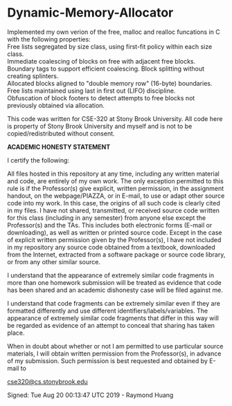 # Dynamic-Memory-Allocator

Implemented my own verion of the free, malloc and realloc funcations in C with the following properties:  
Free lists segregated by size class, using first-fit policy within each size class.  
Immediate coalescing of blocks on free with adjacent free blocks.  
Boundary tags to support efficient coalescing. Block splitting without creating splinters.  
Allocated blocks aligned to "double memory row" (16-byte) boundaries.  
Free lists maintained using last in first out (LIFO) discipline.  
Obfuscation of block footers to detect attempts to free blocks not previously obtained via allocation.    

This code was written for CSE-320 at Stony Brook University. All code here is property of Stony Brook University and myself and is not to be copied/redistributed without consent.

**ACADEMIC HONESTY STATEMENT**

I certify the following:


All files hosted in this repository at any time, including any written
material and code, are entirely of my own work. The only exception permitted to
this rule is if the Professor(s) give explicit, written permission, in the
assignment handout, on the webpage/PIAZZA, or in E-mail, to use or adapt other
source code into my work. In this case, the origins of all such code is clearly
cited in my files.
I have not shared, transmitted, or received source code written for this
class (including in any semester) from anyone else except the Professor(s) and
the TAs. This includes both electronic forms (E-mail or downloading), as well as
written or printed source code.
Except in the case of explicit written permission given by the Professor(s),
I have not included in my repository any source code obtained from a textbook,
downloaded from the Internet, extracted from a software package or source code
library, or from any other similar source.


I understand that the appearance of extremely similar code fragments in more
than one homework submission will be treated as evidence that code has been
shared and an academic dishonesty case will be filed against me.

I understand that code fragments can be extremely similar even if they are
formatted differently and use different identifiers/labels/variables. The
appearance of extremely similar code fragments that differ in this way will be
regarded as evidence of an attempt to conceal that sharing has taken place.

When in doubt about whether or not I am permitted to use particular source
materials, I will obtain written permission from the Professor(s), in advance of
my submission. Such permission is best requested and obtained by E-mail to


cse320@cs.stonybrook.edu

Signed:
Tue Aug 20 00:13:47 UTC 2019 - Raymond Huang

